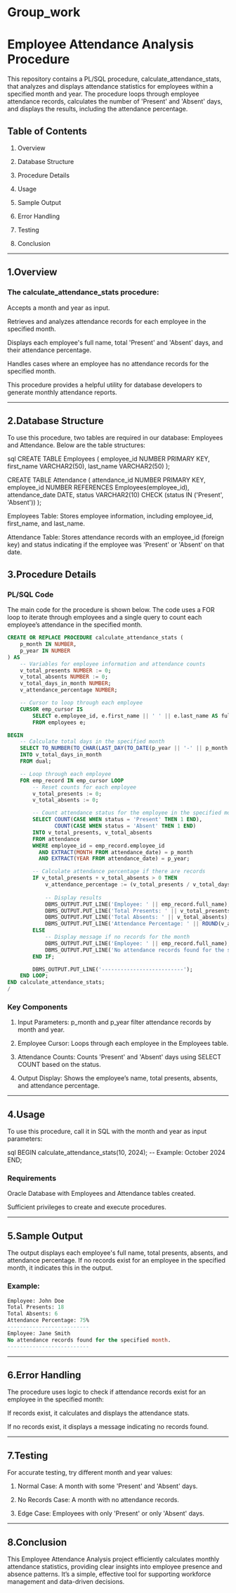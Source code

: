 # Group_work
# Employee Attendance Analysis Procedure

This repository contains a PL/SQL procedure, calculate_attendance_stats, that analyzes and displays attendance statistics for employees within a specified month and year. The procedure loops through employee attendance records, calculates the number of 'Present' and 'Absent' days, and displays the results, including the attendance percentage.

## Table of Contents

1. Overview

2. Database Structure

3. Procedure Details

4. Usage

5. Sample Output

6. Error Handling

7. Testing

8. Conclusion
---
## 1.Overview

### The calculate_attendance_stats procedure:

Accepts a month and year as input.

Retrieves and analyzes attendance records for each employee in the specified month.

Displays each employee's full name, total 'Present' and 'Absent' days, and their attendance percentage.

Handles cases where an employee has no attendance records for the specified month.


This procedure provides a helpful utility for database developers to generate monthly attendance reports.


---
## 2.Database Structure

To use this procedure, two tables are required in our database: Employees and Attendance. Below are the table structures:

sql
CREATE TABLE Employees (
    employee_id NUMBER PRIMARY KEY,
    first_name VARCHAR2(50),
    last_name VARCHAR2(50)
);

CREATE TABLE Attendance (
    attendance_id NUMBER PRIMARY KEY,
    employee_id NUMBER REFERENCES Employees(employee_id),
    attendance_date DATE,
    status VARCHAR2(10) CHECK (status IN ('Present', 'Absent'))
);

Employees Table: Stores employee information, including employee_id, first_name, and last_name.

Attendance Table: Stores attendance records with an employee_id (foreign key) and status indicating if the employee was 'Present' or 'Absent' on that date.
## 3.Procedure Details

### PL/SQL Code

The main code for the procedure is shown below. The code uses a FOR loop to iterate through employees and a single query to count each employee’s attendance in the specified month.

```sql
CREATE OR REPLACE PROCEDURE calculate_attendance_stats (
    p_month IN NUMBER,
    p_year IN NUMBER
) AS
    -- Variables for employee information and attendance counts
    v_total_presents NUMBER := 0;
    v_total_absents NUMBER := 0;
    v_total_days_in_month NUMBER;
    v_attendance_percentage NUMBER;

    -- Cursor to loop through each employee
    CURSOR emp_cursor IS
        SELECT e.employee_id, e.first_name || ' ' || e.last_name AS full_name
        FROM employees e;

BEGIN
    -- Calculate total days in the specified month
    SELECT TO_NUMBER(TO_CHAR(LAST_DAY(TO_DATE(p_year || '-' || p_month || '-01', 'YYYY-MM-DD')), 'DD'))
    INTO v_total_days_in_month
    FROM dual;

    -- Loop through each employee
    FOR emp_record IN emp_cursor LOOP
        -- Reset counts for each employee
        v_total_presents := 0;
        v_total_absents := 0;

        -- Count attendance status for the employee in the specified month
        SELECT COUNT(CASE WHEN status = 'Present' THEN 1 END),
               COUNT(CASE WHEN status = 'Absent' THEN 1 END)
        INTO v_total_presents, v_total_absents
        FROM attendance
        WHERE employee_id = emp_record.employee_id
          AND EXTRACT(MONTH FROM attendance_date) = p_month
          AND EXTRACT(YEAR FROM attendance_date) = p_year;

        -- Calculate attendance percentage if there are records
        IF v_total_presents + v_total_absents > 0 THEN
            v_attendance_percentage := (v_total_presents / v_total_days_in_month) * 100;
            
            -- Display results
            DBMS_OUTPUT.PUT_LINE('Employee: ' || emp_record.full_name);
            DBMS_OUTPUT.PUT_LINE('Total Presents: ' || v_total_presents);
            DBMS_OUTPUT.PUT_LINE('Total Absents: ' || v_total_absents);
            DBMS_OUTPUT.PUT_LINE('Attendance Percentage: ' || ROUND(v_attendance_percentage, 2) || '%');
        ELSE
            -- Display message if no records for the month
            DBMS_OUTPUT.PUT_LINE('Employee: ' || emp_record.full_name);
            DBMS_OUTPUT.PUT_LINE('No attendance records found for the specified month.');
        END IF;

        DBMS_OUTPUT.PUT_LINE('--------------------------');
    END LOOP;
END calculate_attendance_stats;
/
```
### Key Components

1. Input Parameters: p_month and p_year filter attendance records by month and year.


2. Employee Cursor: Loops through each employee in the Employees table.


3. Attendance Counts: Counts 'Present' and 'Absent' days using SELECT COUNT based on the status.


4. Output Display: Shows the employee’s name, total presents, absents, and attendance percentage.
---
## 4.Usage

To use this procedure, call it in SQL with the month and year as input parameters:

sql
BEGIN
    calculate_attendance_stats(10, 2024);  -- Example: October 2024
END;


### Requirements

Oracle Database with Employees and Attendance tables created.

Sufficient privileges to create and execute procedures.

---

## 5.Sample Output

The output displays each employee's full name, total presents, absents, and attendance percentage. If no records exist for an employee in the specified month, it indicates this in the output.

### Example:
```sql
Employee: John Doe
Total Presents: 18
Total Absents: 6
Attendance Percentage: 75%
--------------------------
Employee: Jane Smith
No attendance records found for the specified month.
--------------------------
```
---
## 6.Error Handling

The procedure uses logic to check if attendance records exist for an employee in the specified month:

If records exist, it calculates and displays the attendance stats.

If no records exist, it displays a message indicating no records found.

---

## 7.Testing

For accurate testing, try different month and year values:

1. Normal Case: A month with some 'Present' and 'Absent' days.


2. No Records Case: A month with no attendance records.


3. Edge Case: Employees with only 'Present' or only 'Absent' days.

---
## 8.Conclusion

This Employee Attendance Analysis project efficiently calculates monthly attendance statistics, providing clear insights into employee presence and absence patterns. It’s a simple, effective tool for supporting workforce management and data-driven decisions.
